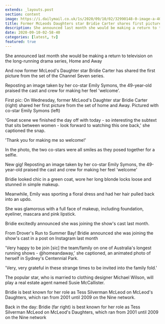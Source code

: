 ```yaml
---
extends: _layouts.post
section: content
image: https://i.dailymail.co.uk/1s/2020/09/10/02/32990148-0-image-a-40_1599700404194.jpg 
title: Former McLeods Daughters star Bridie Carter shares first picture from the set of Home and Away 
description: She announced last month she would be making a return to television on the long-running drama series, Home and Away  
date: 2020-09-10-02-58-40 
categories: [latest, tv] 
featured: true 
--- 
```

She announced last month she would be making a return to television on the long-running drama series, Home and Away 

And now former McLeod's Daughter star Bridie Carter has shared the first picture from the set of the Channel Seven series. 

Reposting an image taken by her co-star Emily Symons, the 49-year-old praised the cast and crew for making her feel 'welcome'. 

First pic: On Wednesday, former McLeod's Daughter star Bridie Carter (right) shared her first picture from the set of home and Away. Pictured with co-star Emily Symons (left) 

'Great scene we finished the day off with today - so interesting the subtext that sits between women - look forward to watching this one back,' she captioned the snap. 

'Thank you for making me so welcome!'  

In the photo, the two co-stars were all smiles as they posed together for a selfie. 

New gig! Reposting an image taken by her co-star Emily Symons, the 49-year-old praised the cast and crew for making her feel 'welcome'

Bridie looked chic in a green coat, wore her long blonde locks loose and stunned in simple makeup. 

Meanwhile, Emily was sporting a floral dress and had her hair pulled back into an updo.

She was glamorous with a full face of makeup, including foundation, eyeliner, mascara and pink lipstick.  

Bridie excitedly announced she was joining the show's cast last month. 

From Drover's Run to Summer Bay! Bridie announced she was joining the show's cast in a post on Instagram last month

'Very happy to be join [sic] the team/family on one of Australia's longest running shows - @homeandaway,' she captioned, an animated photo of herself in Sydney's Centennial Park.

'Very, very grateful in these strange times to be invited into the family fold.'

The popular star, who is married to clothing designer Michael Wilson, will play a real estate agent named Susie McCallister.  

Bridie is best known for her role as Tess Silverman McLeod on McLeod's Daughters, which ran from 2001 until 2009 on the Nine network. 

Back in the day: Bridie (far right) is best known for her role as Tess Silverman McLeod on McLeod's Daughters, which ran from 2001 until 2009 on the Nine network


